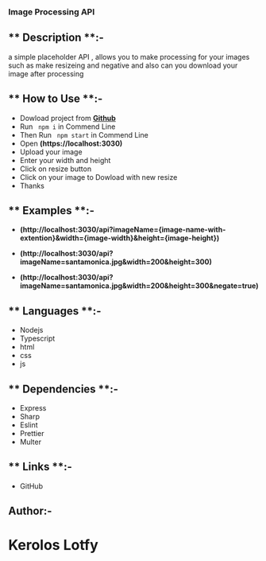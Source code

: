 ### Image Processing API 

## ** Description **:-
a simple placeholder API , allows you to make processing for your images such as
make resizeing and  negative and also can you download your image after processing


## ** How to Use **:-
- Dowload project from **[Github](https://github.com/KerolosLotfy/image-processing-api)** 
- Run ` npm i` in Commend Line
- Then Run ` npm start` in Commend Line
- Open **(https://localhost:3030)**
- Upload your image 
- Enter your width and height
- Click on resize button 
- Click on your image to Dowload with new resize
- Thanks


## ** Examples **:- 
- **(http://localhost:3030/api?imageName={image-name-with-extention}&width={image-width}&height={image-height})**

- **(http://localhost:3030/api?imageName=santamonica.jpg&width=200&height=300)**
- **(http://localhost:3030/api?imageName=santamonica.jpg&width=200&height=300&negate=true)**

## ** Languages **:- 
- Nodejs 
- Typescript
- html
- css 
- js 


## ** Dependencies **:-
- Express 
- Sharp
- Eslint
- Prettier 
- Multer

## ** Links **:-
 - GitHub

## **Author**:-
# Kerolos Lotfy

